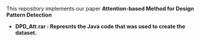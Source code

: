This repository implements our paper <b>Attention-based Method for Design Pattern Detection
* DPD_Att.rar : Represnts the Java code that was used to create the dataset.

